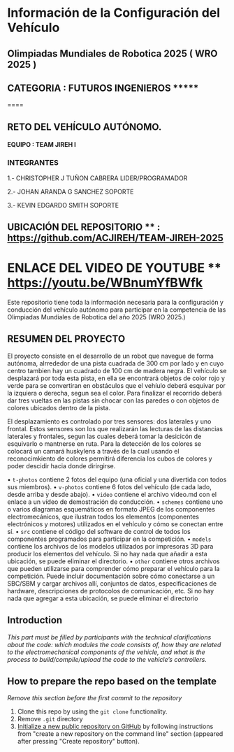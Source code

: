 # Información de la Configuración del Vehículo
## Olimpiadas Mundiales de Robotica 2025 ( WRO 2025 )
## CATEGORIA : FUTUROS INGENIEROS *****

====
## RETO DEL VEHÍCULO AUTÓNOMO.
#### EQUIPO : TEAM JIREH I
### INTEGRANTES 
1.- CHRISTOPHER J TUÑON CABRERA    LIDER/PROGRAMADOR

2.- JOHAN ARANDA G SANCHEZ         SOPORTE

3.- KEVIN EDGARDO SMITH            SOPORTE


## UBICACIÓN DEL REPOSITORIO **  : **https://github.com/ACJIREH/TEAM-JIREH-2025**
# ENLACE DEL VIDEO DE YOUTUBE ** https://youtu.be/WBnumYfBWfk

Este repositorio tiene toda la información necesaria para la configuración y conducción del vehículo autónomo para participar en la competencia de las Olimpiadas Mundiales de Robotica del año 2025 (WRO 2025.)

## RESUMEN DEL PROYECTO
El proyecto consiste en el desarrollo de un robot que navegue de forma autónoma, alrrededor de una pista cuadrada de 300 cm por lado y en cuyo centro tambien hay un cuadrado de 100 cm de madera negra. El vehículo se desplazará por toda esta pista, en ella se encontrará objetos de color rojo y verde para se convertiran en obstáculos que el vehíulo deberá esquivar por la izquiera o derecha, segun sea el color. Para finalizar el recorrido deberá dar tres vueltas en las pistas sin chocar con las paredes o con objetos de colores ubicados dentro de la pista. 

El desplazamiento es controlado por tres sensores: dos laterales y uno frontal. Estos sensores son los que realizarán las lecturas de las distancias laterales y frontales, segun las cuales deberá tomar la desicicón de esquivarlo o mantnerse en ruta. Para la detección de los colores se colocará un camará huskylens a través de la cual usando el reconocimkiento de colores permitirá diferencia los cubos de colores y poder descidir hacia donde dirirgirse.



•	`t-photos` contiene 2 fotos del equipo (una oficial y una divertida con todos sus miembros).
•	`v-photos` contiene 6 fotos del vehículo (de cada lado, desde arriba y desde abajo).
•	`video` contiene el archivo video.md con el enlace a un vídeo de demostración de conducción.
•	`schemes` contiene uno o varios diagramas esquemáticos en formato JPEG de los componentes electromecánicos, que ilustran todos los elementos (componentes electrónicos y motores) utilizados en el vehículo y cómo se conectan entre sí.
•	`src` contiene el código del software de control de todos los componentes programados para participar en la competición.
•	`models` contiene los archivos de los modelos utilizados por impresoras 3D para producir los elementos del vehículo. Si no hay nada que añadir a esta ubicación, se puede eliminar el directorio.
•	`other` contiene otros archivos que pueden utilizarse para comprender cómo preparar el vehículo para la competición. Puede incluir documentación sobre cómo conectarse a un SBC/SBM y cargar archivos allí, conjuntos de datos, especificaciones de hardware, descripciones de protocolos de comunicación, etc. Si no hay nada que agregar a esta ubicación, se puede eliminar el directorio


## Introduction

_This part must be filled by participants with the technical clarifications about the code: which modules the code consists of, how they are related to the electromechanical components of the vehicle, and what is the process to build/compile/upload the code to the vehicle’s controllers._

## How to prepare the repo based on the template

_Remove this section before the first commit to the repository_

1. Clone this repo by using the `git clone` functionality.
2. Remove `.git` directory
3. [Initialize a new public repository on GitHub](https://github.com/new) by following instructions from "create a new repository on the command line" section (appeared after pressing "Create repository" button).
